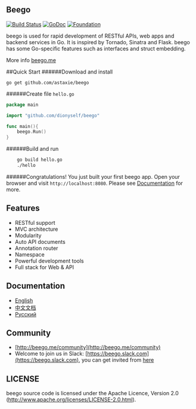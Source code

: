## Beego

[![Build Status](https://travis-ci.org/astaxie/beego.svg?branch=master)](https://travis-ci.org/astaxie/beego)
[![GoDoc](http://godoc.org/github.com/astaxie/beego?status.svg)](http://godoc.org/github.com/astaxie/beego)
[![Foundation](https://img.shields.io/badge/Golang-Foundation-green.svg)](http://golangfoundation.org)

beego is used for rapid development of RESTful APIs, web apps and backend services in Go.
It is inspired by Tornado, Sinatra and Flask. beego has some Go-specific features such as interfaces and struct embedding.

More info [beego.me](http://beego.me)

##Quick Start
######Download and install

    go get github.com/astaxie/beego

######Create file `hello.go`
```go
package main

import "github.com/dionyself/beego"

func main(){
    beego.Run()
}
```
######Build and run
```bash
    go build hello.go
    ./hello
```
######Congratulations! 
You just built your first beego app.
Open your browser and visit `http://localhost:8080`.
Please see [Documentation](http://beego.me/docs) for more.

## Features

* RESTful support
* MVC architecture
* Modularity
* Auto API documents
* Annotation router
* Namespace
* Powerful development tools
* Full stack for Web & API

## Documentation

* [English](http://beego.me/docs/intro/)
* [中文文档](http://beego.me/docs/intro/)
* [Русский](http://beego.me/docs/intro/)

## Community

* [http://beego.me/community](http://beego.me/community)
* Welcome to join us in Slack: [https://beego.slack.com](https://beego.slack.com), you can get invited from [here](https://github.com/beego/beedoc/issues/232)

## LICENSE

beego source code is licensed under the Apache Licence, Version 2.0
(http://www.apache.org/licenses/LICENSE-2.0.html).
